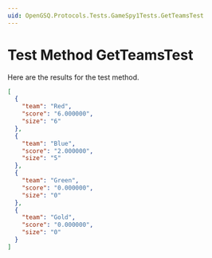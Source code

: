 ```yaml
---
uid: OpenGSQ.Protocols.Tests.GameSpy1Tests.GetTeamsTest
---
```


# Test Method GetTeamsTest

Here are the results for the test method.

```json
[
  {
    "team": "Red",
    "score": "6.000000",
    "size": "6"
  },
  {
    "team": "Blue",
    "score": "2.000000",
    "size": "5"
  },
  {
    "team": "Green",
    "score": "0.000000",
    "size": "0"
  },
  {
    "team": "Gold",
    "score": "0.000000",
    "size": "0"
  }
]
```
